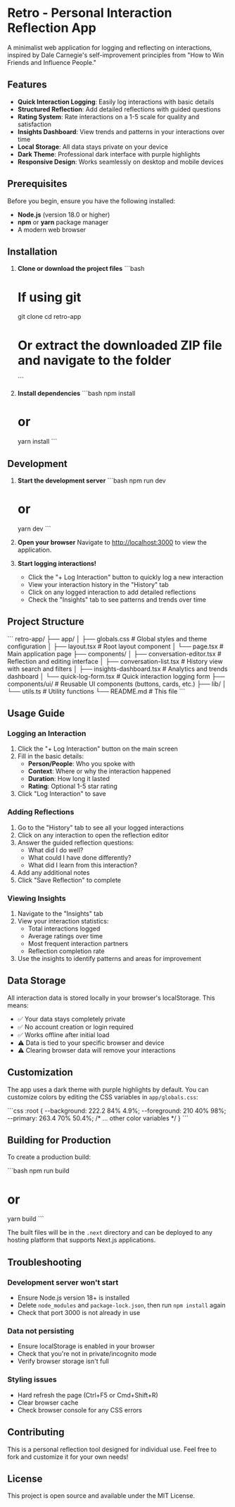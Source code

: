 # Retro - Personal Interaction Reflection App

A minimalist web application for logging and reflecting on interactions, inspired by Dale Carnegie's self-improvement principles from "How to Win Friends and Influence People."

## Features

- **Quick Interaction Logging**: Easily log interactions with basic details
- **Structured Reflection**: Add detailed reflections with guided questions
- **Rating System**: Rate interactions on a 1-5 scale for quality and satisfaction
- **Insights Dashboard**: View trends and patterns in your interactions over time
- **Local Storage**: All data stays private on your device
- **Dark Theme**: Professional dark interface with purple highlights
- **Responsive Design**: Works seamlessly on desktop and mobile devices

## Prerequisites

Before you begin, ensure you have the following installed:

- **Node.js** (version 18.0 or higher)
- **npm** or **yarn** package manager
- A modern web browser

## Installation

1. **Clone or download the project files**
   \`\`\`bash
   # If using git
   git clone <repository-url>
   cd retro-app

   # Or extract the downloaded ZIP file and navigate to the folder
   \`\`\`

2. **Install dependencies**
   \`\`\`bash
   npm install
   # or
   yarn install
   \`\`\`

## Development

1. **Start the development server**
   \`\`\`bash
   npm run dev
   # or
   yarn dev
   \`\`\`

2. **Open your browser**
   Navigate to [http://localhost:3000](http://localhost:3000) to view the application.

3. **Start logging interactions!**
   - Click the "+ Log Interaction" button to quickly log a new interaction
   - View your interaction history in the "History" tab
   - Click on any logged interaction to add detailed reflections
   - Check the "Insights" tab to see patterns and trends over time

## Project Structure

\`\`\`
retro-app/
├── app/
│   ├── globals.css          # Global styles and theme configuration
│   ├── layout.tsx           # Root layout component
│   └── page.tsx            # Main application page
├── components/
│   ├── conversation-editor.tsx  # Reflection and editing interface
│   ├── conversation-list.tsx    # History view with search and filters
│   ├── insights-dashboard.tsx   # Analytics and trends dashboard
│   └── quick-log-form.tsx      # Quick interaction logging form
├── components/ui/           # Reusable UI components (buttons, cards, etc.)
├── lib/
│   └── utils.ts            # Utility functions
└── README.md               # This file
\`\`\`

## Usage Guide

### Logging an Interaction
1. Click the "+ Log Interaction" button on the main screen
2. Fill in the basic details:
   - **Person/People**: Who you spoke with
   - **Context**: Where or why the interaction happened
   - **Duration**: How long it lasted
   - **Rating**: Optional 1-5 star rating
3. Click "Log Interaction" to save

### Adding Reflections
1. Go to the "History" tab to see all your logged interactions
2. Click on any interaction to open the reflection editor
3. Answer the guided reflection questions:
   - What did I do well?
   - What could I have done differently?
   - What did I learn from this interaction?
4. Add any additional notes
5. Click "Save Reflection" to complete

### Viewing Insights
1. Navigate to the "Insights" tab
2. View your interaction statistics:
   - Total interactions logged
   - Average ratings over time
   - Most frequent interaction partners
   - Reflection completion rate
3. Use the insights to identify patterns and areas for improvement

## Data Storage

All interaction data is stored locally in your browser's localStorage. This means:
- ✅ Your data stays completely private
- ✅ No account creation or login required
- ✅ Works offline after initial load
- ⚠️ Data is tied to your specific browser and device
- ⚠️ Clearing browser data will remove your interactions

## Customization

The app uses a dark theme with purple highlights by default. You can customize colors by editing the CSS variables in `app/globals.css`:

\`\`\`css
:root {
  --background: 222.2 84% 4.9%;
  --foreground: 210 40% 98%;
  --primary: 263.4 70% 50.4%;
  /* ... other color variables */
}
\`\`\`

## Building for Production

To create a production build:

\`\`\`bash
npm run build
# or
yarn build
\`\`\`

The built files will be in the `.next` directory and can be deployed to any hosting platform that supports Next.js applications.

## Troubleshooting

### Development server won't start
- Ensure Node.js version 18+ is installed
- Delete `node_modules` and `package-lock.json`, then run `npm install` again
- Check that port 3000 is not already in use

### Data not persisting
- Ensure localStorage is enabled in your browser
- Check that you're not in private/incognito mode
- Verify browser storage isn't full

### Styling issues
- Hard refresh the page (Ctrl+F5 or Cmd+Shift+R)
- Clear browser cache
- Check browser console for any CSS errors

## Contributing

This is a personal reflection tool designed for individual use. Feel free to fork and customize it for your own needs!

## License

This project is open source and available under the MIT License.
